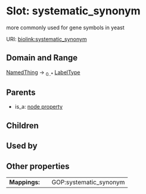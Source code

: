 
# Slot: systematic_synonym


more commonly used for gene symbols in yeast

URI: [biolink:systematic_synonym](https://w3id.org/biolink/vocab/systematic_synonym)


## Domain and Range

[NamedThing](NamedThing.md) ->  <sub>0..*</sub>
 [LabelType](types/LabelType.md)

## Parents

 *  is_a: [node property](node_property.md)

## Children


## Used by


## Other properties

|  |  |  |
| --- | --- | --- |
| **Mappings:** | | GOP:systematic_synonym |

